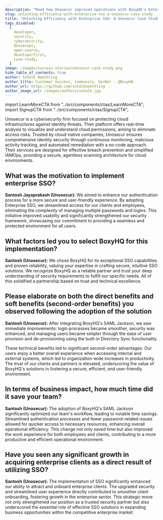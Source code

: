```yaml
---
description: "Read how Unosecur improved operations with BoxyHQ's Enterprise SSO, enhancing security and streamlining access in our case study."
slug: unlocking-efficiency-with-enterprise-sso-a-unosecur-case-study
title: 'Unlocking Efficiency with Enterprise SSO: A Unosecur Case Study'
tags_disabled:
  [
    developer,
    security,
    cybersecurity,
    devsecops,
    open-source,
    developerfirst,
    case-study,
  ]
image: /images/success-stories/unosecur-case-study.png
hide_table_of_contents: true
author: Schalk Neethling
author_title: Customer Success, Community, DevRel - @BoxyHQ
author_url: https://github.com/schalkneethling
author_image_url: /images/authors/schalk.jpg
---
```


import LearnMoreCTA from "../src/components/ctas/LearnMoreCTA";
import SignupCTA from "../src/components/ctas/SignupCTA";

Unosecur is a cybersecurity firm focused on protecting cloud infrastructures against identity threats. Their platform offers real-time analysis to visualize and understand cloud permissions, aiming to eliminate access risks. Trusted by cloud-native companies, Unosecur ensures comprehensive identity security through continuous monitoring, malicious activity tracking, and automated remediation with a no-code approach. Their services are designed for effective breach prevention and simplified IAMOps, providing a secure, agentless scanning architecture for cloud environments.

<LearnMoreCTA label="Learn more about Unosecur" url="https://www.unosecur.com/" />

## What was the motivation to implement enterprise SSO?

**Santosh Jayaprakash (Unosecur):** We aimed to enhance our authentication process for a more secure and user-friendly experience. By adopting Enterprise SSO, we streamlined access for our clients and employees, eliminating the complexity of managing multiple passwords and logins. This initiative improved usability and significantly strengthened our security framework, showcasing our commitment to providing a seamless and protected environment for all users.

## What factors led you to select BoxyHQ for this implementation?

**Santosh (Unosecur):** We chose BoxyHQ for its exceptional SSO capabilities and proven reliability, valuing your expertise in crafting secure, intuitive SSO solutions. We recognize BoxyHQ as a reliable partner and trust your deep understanding of security requirements to fulfill our specific needs. All of this solidified a partnership based on trust and technical excellence.

## Please elaborate on both the direct benefits and soft benefits (second-order benefits) you observed following the adoption of the solution

**Santosh (Unosecur):** After integrating BoxyHQ's SAML Jackson, we saw immediate improvements: login processes became smoother, security was enhanced, and managing users became simpler through the ease of user provision and de-provisioning using the built-in Directory Sync functionality.

These technical benefits led to significant second-order advantages. Our users enjoy a better overall experience when accessing internal and external systems, which led to organization-wide increases in productivity. The trust of our clients and partners is elevated, underscoring the value of BoxyHQ's solutions in fostering a secure, efficient, and user-friendly environment.

<SignupCTA campaign="blog-unosecur" />

## In terms of business impact, how much time did it save your team?

**Santosh (Unosecur):** The adoption of BoxyHQ's SAML Jackson significantly optimized our team's workflow, leading to notable time savings. Streamlined authentication processes and fewer password-related issues allowed for quicker access to necessary resources, enhancing overall operational efficiency. This change not only saved time but also improved the work experience for both employees and clients, contributing to a more productive and efficient operational environment.

## Have you seen any significant growth in acquiring enterprise clients as a direct result of utilizing SSO?

**Santosh (Unosecur):** The implementation of SSO significantly enhanced our ability to attract and onboard enterprise clients. The upgraded security and streamlined user experience directly contributed to smoother client onboarding, fostering growth in the enterprise sector. This strategic move not only strengthened our position as a trusted security partner but also underscored the essential role of effective SSO solutions in expanding business opportunities within the competitive enterprise market.

<LearnMoreCTA label="Read Unosecur's Success Story" newWindow={false} url="/success-stories/how-boxyhq-solutions-drive-business-efficiency-and-security-unosecur" />
